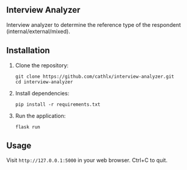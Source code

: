 ## Interview Analyzer
Interview analyzer to determine the reference type of the respondent (internal/external/mixed).

## Installation

1. Clone the repository:
    ```
    git clone https://github.com/cathlx/interview-analyzer.git
    cd interview-analyzer
    ```

2. Install dependencies:
    ```
    pip install -r requirements.txt
    ```

3. Run the application:
    ```
    flask run
    ```

## Usage

Visit `http://127.0.0.1:5000` in your web browser. Ctrl+C to quit.

